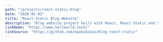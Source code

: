 ```yaml
---
path: "/projects/react-static-blog"
date: "2020-05-03"
title: "React-Static Blog Website"
description: "Blog website project built with React, React-Static and Styled-Components"
linkDemo: "https://www.hellowrld.tech/"
linkSource: "https://github.com/maxbibikov/blog-react-static"
---
```

